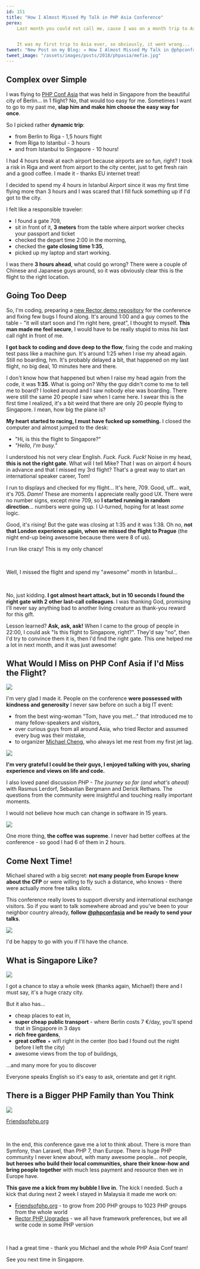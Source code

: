 ```yaml
---
id: 151
title: "How I Almost Missed My Talk in PHP Asia Conference"
perex:
    Last month you could not call me, cause I was on a month trip to Asia. For fun? Of course, ~~but also~~ for [PHP Conference Asia](https://2018.phpconf.asia) where I talked about [Rector](https://github.com/rectorphp/rector).


    It was my first trip to Asia ever, so obviously, it went wrong...
tweet: "New Post on my Blog: ✈ How I Almost Missed My Talk in @phpconfasia 🤦🤦🤦🤦   #php #phpasia #friendsofphp    Thank you @coderkungfu ❤️️"
tweet_image: "/assets/images/posts/2018/phpasia/mefie.jpg"
---
```


## Complex over Simple

I was flying to [PHP Conf Asia](https://2018.phpconf.asia) that was held in Singapore from the beautiful city of Berlin... in 1 flight? No, that would too easy for me. Sometimes I want to go to my past me, **slap him and make him choose the easy way for once**.

So I picked rather **dynamic trip**:

- from Berlin to Riga - 1,5 hours flight
- from Riga to Istanbul - 3 hours
- and from Istanbul to Singapore - 10 hours!

I had 4 hours break at each airport because airports are so fun, right? I took a risk in Riga and went from airport to the city center, just to get fresh rain and a good coffee. I made it - thanks EU internet treat!

I decided to spend my 4 hours in Istanbul Airport since it was my first time flying more than 3 hours and I was scared that I fill fuck something up if I'd got to the city.

I felt like a responsible traveler:

- I found a gate 709,
- sit in front of it, **3 meters** from the table where airport worker checks your passport and ticket
- checked the depart time 2:00 in the morning,
- checked the **gate closing time 1:35**,
- picked up my laptop and start working.

I was there **3 hours ahead**, what could go wrong? There were a couple of Chinese and Japanese guys around, so it was obviously clear this is the flight to the right location.

## Going Too Deep

So, I'm coding, preparing a [new Rector demo repository](https://github.com/rectorphp/demo) for the conference and fixing few bugs I found along. It's around 1:00 and a guy comes to the table - "it will start soon and I'm right here, great", I thought to myself. **This man made me feel secure**, I would have to be really stupid to miss *his* last call right in front of me.

**I got back to coding and dove deep to the flow**, fixing the code and making test pass like a machine gun. It's around 1:25 when I rise my ahead again. Still no boarding, hm. It's probably delayed a bit, that happened on my last flight, no big deal, 10 minutes here and there.

I don't know how that happened but when I raise my head again from the code, it was **1:35**. What is going on? Why the guy didn't come to me to tell me to board? I looked around and I saw nobody else was boarding. There were still the same 20 people I saw when I came here. I swear this is the first time I realized, it's a bit weird that there are only 20 people flying to Singapore. I mean, how big the plane is?

**My heart started to racing, I must have fucked up something.** I closed the computer and almost jumped to the desk:

 - "Hi, is this the flight to Singapore?"
 - *"Hello, I'm busy."*

I understood his not very clear English. *Fuck. Fuck. Fuck!* Noise in my head, **this is not the right gate**. What will I tell Mike? That I was on airport 4 hours in advance and that I missed my 3rd flight? That's a great way to start an international speaker career, Tom!

I run to displays and checked for my flight... It's here, 709. Good, uff... wait, it's 705. *Damn!* These are moments I appreciate really good UX. There were no number signs, except mine 709, so **I started running in random direction**... numbers were going up. I U-turned, hoping for at least *some* logic.

Good, it's rising! But the gate was closing at 1:35 and it was 1:38. Oh no, **not that London experience again, when we missed the flight to Prague** (the night end-up being awesome because there were 8 of us).

I run like crazy! This is my only chance!

<br>

Well, I missed the flight and spend my "awesome" month in Istanbul...

<br>

No, just kidding. **I got almost heart attack, but in 10 seconds I found the right gate with 2 other last-call colleagues**. I was thanking God, promising I'll never say anything bad to another living creature as thank-you reward for this gift.

Lesson learned? **Ask, ask, ask!** When I came to the group of people in 22:00, I could ask "Is this flight to Singapore, right?". They'd say "no", then I'd try to convince them it is, then I'd find the right gate. This one helped me a lot in next month, and it was just awesome!

## What Would I Miss on PHP Conf Asia if I'd Miss the Flight?

<div class="text-center">
    <img src="https://2018.phpconf.asia/images/phpconfasia-logo.png">
</div>

I'm very glad I made it. People on the conference **were possessed with kindness and generosity** I never saw before on such a big IT event:

- from the best wing-woman "Tom, have you met..." that introduced me to many fellow-speakers and visitors,
- over curious guys from all around Asia, who tried Rector and assumed every bug was their mistake,
- to organizer [Michael Cheng](https://twitter.com/coderkungfu), who always let me rest from my first jet lag.

<div class="text-center">
    <img src="/assets/images/posts/2018/phpasia/round.jpg" class="img-thumbnail">
</div>

**I'm very grateful I could be their guys, I enjoyed talking with you, sharing experience and views on life and code.**

I also loved panel discussion *PHP - The journey so far (and what's ahead)* with Rasmus Lerdorf, Sebastian Bergmann and Derick Rethans. The questions from the community were insightful and touching really important moments.

I would not believe how much can change in software in 15 years.

<div class="text-center">
    <img src="/assets/images/posts/2018/phpasia/coffee.jpg" class="img-thumbnail">
</div>

One more thing, **the coffee was supreme**. I never had better coffees at the conference - so good I had 6 of them in 2 hours.

## Come Next Time!

Michael shared with a big secret: **not many people from Europe knew about the CFP** or were willing to fly such a distance, who knows - there were actually more free talks slots.

This conference really loves to support diversity and international exchange visitors. So if you want to talk somewhere abroad and you've been to your neighbor country already, **follow [@phpconfasia](https://twitter.com/phpconfasia) and be ready to send your talks**.

<div class="text-center">
    <img src="/assets/images/posts/2018/phpasia/mefie.jpg" class="img-thumbnail">
</div>

I'd be happy to go with you if I'll have the chance.

## What is Singapore Like?

<div class="text-center">
    <img src="/assets/images/posts/2018/phpasia/nature.jpg" class="img-thumbnail">
</div>

I got a chance to stay a whole week (thanks again, Michael!) there and I must say, it's a huge crazy city.

But it also has...

- cheap places to eat in,
- **super cheap public transport** - where Berlin costs 7 €/day, you'll spend that in Singapore in 3 days
- **rich free gardens**,
- **great coffee** + wifi right in the center (too bad I found out the night before I left the city)
- awesome views from the top of buildings,

...and many more for you to discover

Everyone speaks English so it's easy to ask, orientate and get it right.

## There is a Bigger PHP Family than You Think

<div class="text-center">
    <img src="/assets/images/posts/2018/phpasia/family.png" class="img-thumbnail">
    <p><a href="https://friendsofphp.org/">Friendsofphp.org</a></p>
</div>

<br>

In the end, this conference gave me a lot to think about. There is more than Symfony, than Laravel, than PHP 7, than Europe.
There is huge PHP community I never knew about, with many awesome people... not people, **but heroes who build their local communities, share their know-how and bring people together** with much less payment and resource then we in Europe have.

**This gave me a kick from my bubble I live in**. The kick I needed. Such a kick that during next 2 week I stayed in Malaysia it made me work on:

- [Friendsofphp.org](https://friendsofphp.org) - to grow from 200 PHP groups to 1023 PHP groups from the whole world
- [Rector PHP Upgrades](https://github.com/rectorphp/rector/issues/638) - we all have framework preferences, but we all write code in some PHP version

<br>

I had a great time - thank you Michael and the whole PHP Asia Conf team!

See you next time in Singapore.
